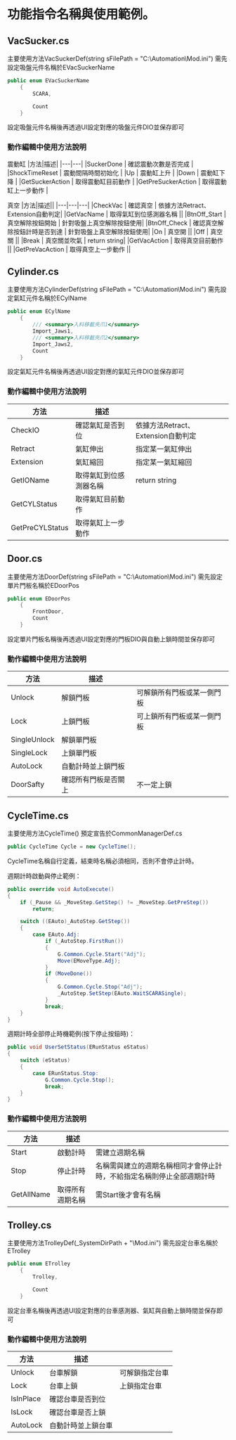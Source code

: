 # 功能指令名稱與使用範例。

## VacSucker.cs
主要使用方法VacSuckerDef(string sFilePath = "C:\\Automation\\Mod.ini")
需先設定吸盤元件名稱於EVacSuckerName
```C#
public enum EVacSuckerName
    {
        SCARA,

        Count
    }
```
設定吸盤元件名稱後再透過UI設定對應的吸盤元件DIO並保存即可
### 動作編輯中使用方法說明
震動缸
|方法|描述|
|---|---|
|SuckerDone | 確認震動次數是否完成 |
|ShockTimeReset | 震動間隔時間初始化 |
|Up | 震動缸上升 |
|Down | 震動缸下降 |
|GetSuckerAction | 取得震動缸目前動作 |
|GetPreSuckerAction | 取得震動缸上一步動作 |

真空
|方法|描述||
|---|---|---|
|CheckVac | 確認真空 | 依據方法Retract、Extension自動判定|
|GetVacName | 取得氣缸到位感測器名稱 ||
|BtnOff_Start | 真空解除按鈕開始 | 針對吸盤上真空解除按鈕使用|
|BtnOff_Check | 確認真空解除按鈕計時是否到達 | 針對吸盤上真空解除按鈕使用|
|On | 真空開 ||
|Off | 真空關 ||
|Break | 真空關並吹氣 | return string|
|GetVacAction | 取得真空目前動作 ||
|GetPreVacAction | 取得真空上一步動作 ||

## Cylinder.cs
主要使用方法CylinderDef(string sFilePath = "C:\\Automation\\Mod.ini")
需先設定氣缸元件名稱於ECylName
```C#
public enum ECylName
    {
        /// <summary>入料移載夾爪1</summary>
        Import_Jaws1,
        /// <summary>入料移載夾爪2</summary>
        Import_Jaws2,
        Count
    }
```
設定氣缸元件名稱後再透過UI設定對應的氣缸元件DIO並保存即可
### 動作編輯中使用方法說明
|方法|描述||
|---|---|---|
|CheckIO | 確認氣缸是否到位 | 依據方法Retract、Extension自動判定|
|Retract | 氣缸伸出 | 指定某一氣缸伸出|
|Extension | 氣缸縮回 | 指定某一氣缸縮回|
|GetIOName | 取得氣缸到位感測器名稱 | return string|
|GetCYLStatus | 取得氣缸目前動作 ||
|GetPreCYLStatus | 取得氣缸上一步動作 ||

## Door.cs
主要使用方法DoorDef(string sFilePath = "C:\\Automation\\Mod.ini")
需先設定單片門板名稱於EDoorPos
```C#
public enum EDoorPos
    {
        FrontDoor,
        Count
    }
```
設定單片門板名稱後再透過UI設定對應的門板DIO與自動上鎖時間並保存即可
### 動作編輯中使用方法說明
|方法|描述||
|---|---|---|
|Unlock | 解鎖門板 | 可解鎖所有門板或某一側門板|
|Lock | 上鎖門板 | 可上鎖所有門板或某一側門板|
|SingleUnlock | 解鎖單門板 ||
|SingleLock | 上鎖單門板 ||
|AutoLock | 自動計時並上鎖門板 ||
|DoorSafty | 確認所有門板是否關上 | 不一定上鎖|

## CycleTime.cs
主要使用方法CycleTime()
預定宣告於CommonManagerDef.cs
```C#
public CycleTime Cycle = new CycleTime();
```

CycleTime名稱自行定義，結束時名稱必須相同，否則不會停止計時。

週期計時啟動與停止範例：
```C#
public override void AutoExecute()
{
    if (_Pause && _MoveStep.GetStep() != _MoveStep.GetPreStep())
        return;

    switch ((EAuto)_AutoStep.GetStep())
    {
        case EAuto.Adj:
            if (_AutoStep.FirstRun())
            {
                G.Common.Cycle.Start("Adj");
                Move(EMoveType.Adj);
            }
            if (MoveDone())
            {
                G.Common.Cycle.Stop("Adj");
                _AutoStep.SetStep(EAuto.WaitSCARASingle);
            }
            break;
    }
}
```

週期計時全部停止時機範例(按下停止按鈕時)：
```C#
public void UserSetStatus(ERunStatus eStatus)
{
    switch (eStatus)
    {
        case ERunStatus.Stop:
            G.Common.Cycle.Stop();
            break;
    }
}
```

### 動作編輯中使用方法說明
|方法|描述||
|---|---|---|
|Start | 啟動計時 | 需建立週期名稱|
|Stop | 停止計時 | 名稱需與建立的週期名稱相同才會停止計時，不給指定名稱則停止全部週期計時|
|GetAllName | 取得所有週期名稱 | 需Start後才會有名稱|

## Trolley.cs
主要使用方法TrolleyDef(_SystemDirPath + "\\Mod.ini")
需先設定台車名稱於ETrolley
```C#
public enum ETrolley
    {
        Trolley,

        Count
    }
```
設定台車名稱後再透過UI設定對應的台車感測器、氣缸與自動上鎖時間並保存即可
### 動作編輯中使用方法說明
|方法|描述||
|---|---|---|
|Unlock | 台車解鎖 | 可解鎖指定台車|
|Lock | 台車上鎖 | 上鎖指定台車|
|IsInPlace | 確認台車是否到位 ||
|IsLock | 確認台車是否上鎖 ||
|AutoLock | 自動計時並上鎖台車 ||